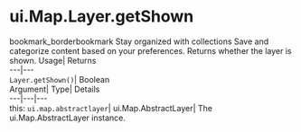  
#  ui.Map.Layer.getShown 
bookmark_borderbookmark Stay organized with collections  Save and categorize content based on your preferences. 
Returns whether the layer is shown. Usage| Returns  
---|---  
`Layer.getShown()`| Boolean  
Argument| Type| Details  
---|---|---  
this: `ui.map.abstractlayer`| ui.Map.AbstractLayer| The ui.Map.AbstractLayer instance.  
